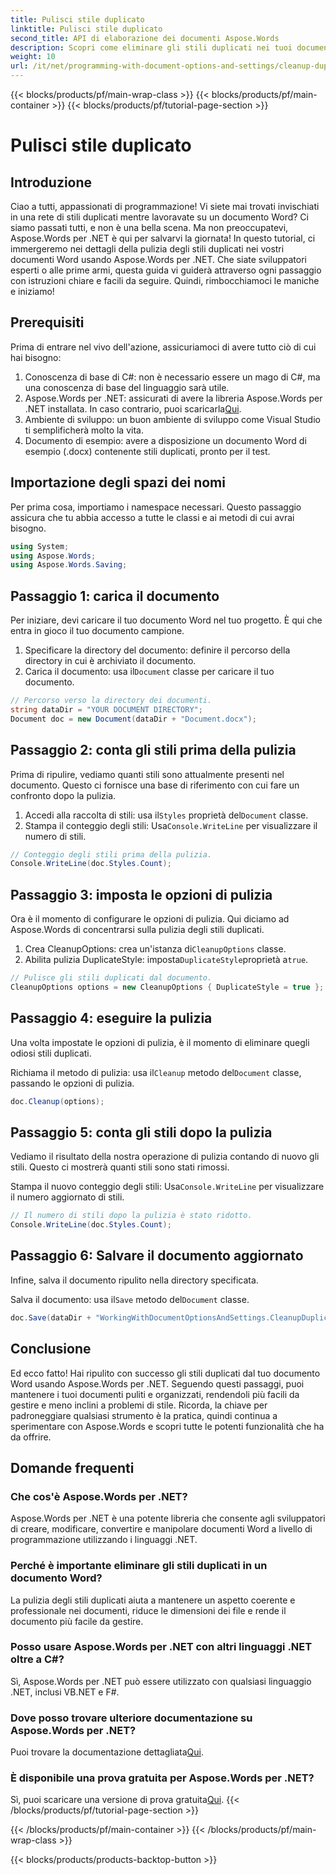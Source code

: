 ```yaml
---
title: Pulisci stile duplicato
linktitle: Pulisci stile duplicato
second_title: API di elaborazione dei documenti Aspose.Words
description: Scopri come eliminare gli stili duplicati nei tuoi documenti Word utilizzando Aspose.Words per .NET con la nostra guida completa passo dopo passo.
weight: 10
url: /it/net/programming-with-document-options-and-settings/cleanup-duplicate-style/
---
```


{{< blocks/products/pf/main-wrap-class >}}
{{< blocks/products/pf/main-container >}}
{{< blocks/products/pf/tutorial-page-section >}}

# Pulisci stile duplicato

## Introduzione

Ciao a tutti, appassionati di programmazione! Vi siete mai trovati invischiati in una rete di stili duplicati mentre lavoravate su un documento Word? Ci siamo passati tutti, e non è una bella scena. Ma non preoccupatevi, Aspose.Words per .NET è qui per salvarvi la giornata! In questo tutorial, ci immergeremo nei dettagli della pulizia degli stili duplicati nei vostri documenti Word usando Aspose.Words per .NET. Che siate sviluppatori esperti o alle prime armi, questa guida vi guiderà attraverso ogni passaggio con istruzioni chiare e facili da seguire. Quindi, rimbocchiamoci le maniche e iniziamo!

## Prerequisiti

Prima di entrare nel vivo dell'azione, assicuriamoci di avere tutto ciò di cui hai bisogno:

1. Conoscenza di base di C#: non è necessario essere un mago di C#, ma una conoscenza di base del linguaggio sarà utile.
2. Aspose.Words per .NET: assicurati di avere la libreria Aspose.Words per .NET installata. In caso contrario, puoi scaricarla[Qui](https://releases.aspose.com/words/net/).
3. Ambiente di sviluppo: un buon ambiente di sviluppo come Visual Studio ti semplificherà molto la vita.
4. Documento di esempio: avere a disposizione un documento Word di esempio (.docx) contenente stili duplicati, pronto per il test.

## Importazione degli spazi dei nomi

Per prima cosa, importiamo i namespace necessari. Questo passaggio assicura che tu abbia accesso a tutte le classi e ai metodi di cui avrai bisogno.

```csharp
using System;
using Aspose.Words;
using Aspose.Words.Saving;
```

## Passaggio 1: carica il documento

Per iniziare, devi caricare il tuo documento Word nel tuo progetto. È qui che entra in gioco il tuo documento campione.

1. Specificare la directory del documento: definire il percorso della directory in cui è archiviato il documento.
2.  Carica il documento: usa il`Document` classe per caricare il tuo documento.

```csharp
// Percorso verso la directory dei documenti.
string dataDir = "YOUR DOCUMENT DIRECTORY";
Document doc = new Document(dataDir + "Document.docx");
```

## Passaggio 2: conta gli stili prima della pulizia

Prima di ripulire, vediamo quanti stili sono attualmente presenti nel documento. Questo ci fornisce una base di riferimento con cui fare un confronto dopo la pulizia.

1.  Accedi alla raccolta di stili: usa il`Styles` proprietà del`Document` classe.
2. Stampa il conteggio degli stili: Usa`Console.WriteLine` per visualizzare il numero di stili.

```csharp
// Conteggio degli stili prima della pulizia.
Console.WriteLine(doc.Styles.Count);
```

## Passaggio 3: imposta le opzioni di pulizia

Ora è il momento di configurare le opzioni di pulizia. Qui diciamo ad Aspose.Words di concentrarsi sulla pulizia degli stili duplicati.

1.  Crea CleanupOptions: crea un'istanza di`CleanupOptions` classe.
2.  Abilita pulizia DuplicateStyle: imposta`DuplicateStyle`proprietà a`true`.

```csharp
// Pulisce gli stili duplicati dal documento.
CleanupOptions options = new CleanupOptions { DuplicateStyle = true };
```

## Passaggio 4: eseguire la pulizia

Una volta impostate le opzioni di pulizia, è il momento di eliminare quegli odiosi stili duplicati.

 Richiama il metodo di pulizia: usa il`Cleanup` metodo del`Document` classe, passando le opzioni di pulizia.

```csharp
doc.Cleanup(options);
```

## Passaggio 5: conta gli stili dopo la pulizia

Vediamo il risultato della nostra operazione di pulizia contando di nuovo gli stili. Questo ci mostrerà quanti stili sono stati rimossi.

 Stampa il nuovo conteggio degli stili: Usa`Console.WriteLine` per visualizzare il numero aggiornato di stili.

```csharp
// Il numero di stili dopo la pulizia è stato ridotto.
Console.WriteLine(doc.Styles.Count);
```

## Passaggio 6: Salvare il documento aggiornato

Infine, salva il documento ripulito nella directory specificata.

 Salva il documento: usa il`Save` metodo del`Document` classe.

```csharp
doc.Save(dataDir + "WorkingWithDocumentOptionsAndSettings.CleanupDuplicateStyle.docx");
```

## Conclusione

Ed ecco fatto! Hai ripulito con successo gli stili duplicati dal tuo documento Word usando Aspose.Words per .NET. Seguendo questi passaggi, puoi mantenere i tuoi documenti puliti e organizzati, rendendoli più facili da gestire e meno inclini a problemi di stile. Ricorda, la chiave per padroneggiare qualsiasi strumento è la pratica, quindi continua a sperimentare con Aspose.Words e scopri tutte le potenti funzionalità che ha da offrire.

## Domande frequenti

### Che cos'è Aspose.Words per .NET?
Aspose.Words per .NET è una potente libreria che consente agli sviluppatori di creare, modificare, convertire e manipolare documenti Word a livello di programmazione utilizzando i linguaggi .NET.

### Perché è importante eliminare gli stili duplicati in un documento Word?
La pulizia degli stili duplicati aiuta a mantenere un aspetto coerente e professionale nei documenti, riduce le dimensioni dei file e rende il documento più facile da gestire.

### Posso usare Aspose.Words per .NET con altri linguaggi .NET oltre a C#?
Sì, Aspose.Words per .NET può essere utilizzato con qualsiasi linguaggio .NET, inclusi VB.NET e F#.

### Dove posso trovare ulteriore documentazione su Aspose.Words per .NET?
 Puoi trovare la documentazione dettagliata[Qui](https://reference.aspose.com/words/net/).

### È disponibile una prova gratuita per Aspose.Words per .NET?
 Sì, puoi scaricare una versione di prova gratuita[Qui](https://releases.aspose.com/).
{{< /blocks/products/pf/tutorial-page-section >}}

{{< /blocks/products/pf/main-container >}}
{{< /blocks/products/pf/main-wrap-class >}}

{{< blocks/products/products-backtop-button >}}
